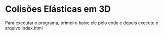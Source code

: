 # Colisões Elásticas em 3D

Para executar o programa, primeiro baixe ele pelo code e depois execute o arquivo index.html
